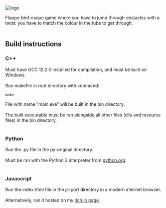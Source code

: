 <br/><br/>![logo](https://user-images.githubusercontent.com/82174996/216661676-ce5c1e5f-1569-4dd9-8776-8b1eef20d220.png)

Flappy-bird-esque game where you have to jump through obstacles with a twist: you have to match the colour in the tube to get through.<br/><br/>

## Build instructions
### **C++**
Must have GCC 12.2.0 installed for compilation, and must be built on Windows.<br/><br/>
Run makefile in root directory with command:
```
make
```
File with name "main.exe" will be built in the bin directory.<br/><br/>
The built executable must be ran alongside all other files (dlls and resource files) in the bin directory.<br/><br/>

### **Python**
Run the .py file in the py-original directory.<br/><br/>
Must be ran with the Python 3 interpreter from [python.org](https://www.python.org/).<br/><br/>

### **Javascript**
Run the index.html file in the js-port directory in a modern internet browser.<br/><br/>
Alternatively, run it hosted on my [itch.io page](https://jamzdev.itch.io/colour-cube).

